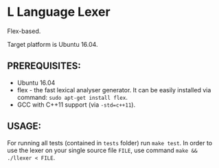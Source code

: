 # L Language Lexer 
Flex-based. 

Target platform is Ubuntu 16.04.

## PREREQUISITES:
* Ubuntu 16.04
* flex - the fast lexical analyser generator. It can be easily installed via command:
`sudo apt-get install flex`.
* GCC with C++11 support (via `-std=c++11`).

## USAGE:
For running all tests (contained in `tests` folder) run `make test`. In order to use the lexer on your single 
source file `FILE`, use command `make && ./llexer < FILE`.
